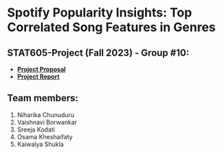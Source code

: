 # Spotify Popularity Insights: Top Correlated Song Features in Genres

## STAT605-Project (Fall 2023) - Group #10:

+ __[Project Proposal](https://niharika-chunduru.github.io/STAT605-Project/project-proposal)__
+ __[Project Report](https://niharika-chunduru.github.io/STAT605-Project/project-report)__

## Team members:
1. Niharika Chunuduru
2. Vaishnavi Borwankar
3. Sreeja Kodati
4. Osama Kheshaifaty
5. Kaiwalya Shukla
